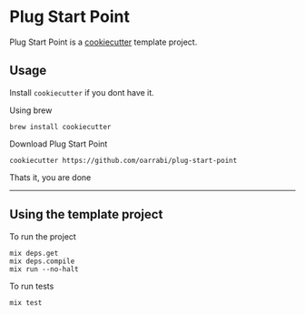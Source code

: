 # Plug Start Point

Plug Start Point is a [cookiecutter](https://github.com/audreyr/cookiecutter) template project.

## Usage

Install `cookiecutter` if you dont have it.

Using brew
```
brew install cookiecutter
```

Download Plug Start Point
```
cookiecutter https://github.com/oarrabi/plug-start-point
```

Thats it, you are done

---

## Using the template project

To run the project
```
mix deps.get
mix deps.compile
mix run --no-halt
```

To run tests
```
mix test
```
